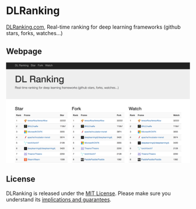 # DLRanking
[DLRanking.com](http://www.dlranking.com/), Real-time ranking for deep learning frameworks (github stars, forks, watches...)

## Webpage
[![](screen_shot.png)](http://www.dlranking.com/)




## License

DLRanking is released under the [MIT License](LICENSE).
Please make sure you understand its [implications and guarantees](https://writing.kemitchell.com/2016/09/21/MIT-License-Line-by-Line.html).
